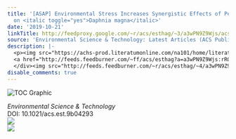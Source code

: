 ```yaml
---
title: '[ASAP] Environmental Stress Increases Synergistic Effects of Pesticide Mixtures
  on <italic toggle="yes">Daphnia magna</italic>'
date: '2019-10-21'
linkTitle: http://feedproxy.google.com/~r/acs/esthag/~3/a3wPN9Z9Wjs/acs.est.9b04293
source: 'Environmental Science & Technology: Latest Articles (ACS Publications)'
description: |-
  <p><img src="https://achs-prod.literatumonline.com/na101/home/literatum/publisher/achs/journals/content/esthag/0/esthag.ahead-of-print/acs.est.9b04293/20191021/images/medium/es9b04293_0003.gif" alt="TOC Graphic"/></p><div><cite>Environmental Science & Technology</cite></div><div>DOI: 10.1021/acs.est.9b04293</div><div class="feedflare">
  <a href="http://feeds.feedburner.com/~ff/acs/esthag?a=a3wPN9Z9Wjs:rRGu6wBHKjs:yIl2AUoC8zA"><img src="http://feeds.feedburner.com/~ff/acs/esthag?d=yIl2AUoC8zA" border="0"></img></a>
  </div><img src="http://feeds.feedburner.com/~r/acs/esthag/~4/a3wPN9Z9Wjs" ...
disable_comments: true
---
```

<p><img src="https://achs-prod.literatumonline.com/na101/home/literatum/publisher/achs/journals/content/esthag/0/esthag.ahead-of-print/acs.est.9b04293/20191021/images/medium/es9b04293_0003.gif" alt="TOC Graphic"/></p><div><cite>Environmental Science & Technology</cite></div><div>DOI: 10.1021/acs.est.9b04293</div><div class="feedflare">
<a href="http://feeds.feedburner.com/~ff/acs/esthag?a=a3wPN9Z9Wjs:rRGu6wBHKjs:yIl2AUoC8zA"><img src="http://feeds.feedburner.com/~ff/acs/esthag?d=yIl2AUoC8zA" border="0"></img></a>
</div><img src="http://feeds.feedburner.com/~r/acs/esthag/~4/a3wPN9Z9Wjs" ...
